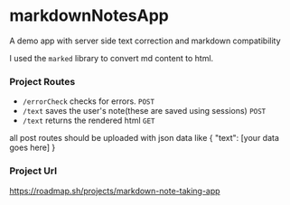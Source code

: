 # markdownNotesApp

A demo app with server side text correction and markdown compatibility

I used the `marked` library to convert md content to html.

### Project Routes

- `/errorCheck` checks for errors. `POST`
- `/text` saves the user's note(these are saved using sessions) `POST`
- `/text` returns the rendered html `GET`

all post routes should be uploaded with json data like
{
"text": [your data goes here]
}

### Project Url

https://roadmap.sh/projects/markdown-note-taking-app

